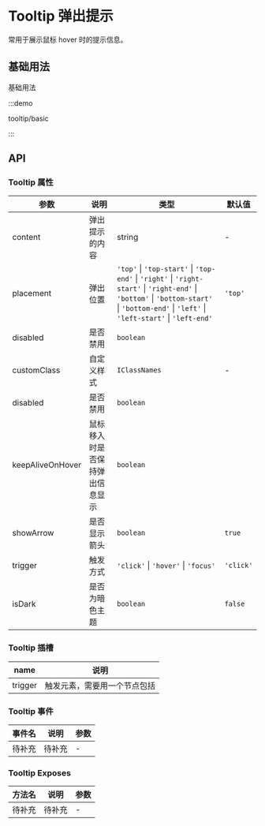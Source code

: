 # Tooltip 弹出提示

常用于展示鼠标 hover 时的提示信息。

## 基础用法

基础用法

:::demo

tooltip/basic

:::

## API

### Tooltip 属性

| 参数             | 说明                           | 类型                                                                                                                                                                                       | 默认值  |
| ---------------- | ------------------------------ | ------------------------------------------------------------------------------------------------------------------------------------------------------------------------------------------ | ------- |
| content          | 弹出提示的内容                 | string                                                                                                                                                                                     | -       |
| placement        | 弹出位置                       | `'top'` \| `'top-start'` \| `'top-end'` \| `'right'` \| `'right-start'` \| `'right-end'` \| `'bottom'` \| `'bottom-start'` \| `'bottom-end'` \| `'left'` \| `'left-start'` \| `'left-end'` | `'top'` |
| disabled         | 是否禁用                       | `boolean`                                                                                                                                                                                  |
| customClass      | 自定义样式                     | `IClassNames`                                                                                                                                                                              | -       |
| disabled         | 是否禁用                       | `boolean`                                                                                                                                                                                  |
| keepAliveOnHover | 鼠标移入时是否保持弹出信息显示 | `boolean`                                                                                                                                                                                  |  |
| showArrow        | 是否显示箭头                   | `boolean`                                                                                                                                                                                  | `true`  |
| trigger | 触发方式 | `'click'` \| `'hover'` \| `'focus'` | `'click'` |
| isDark | 是否为暗色主题 | `boolean` | `false` |

### Tooltip 插槽

| name    | 说明       |
| ------- | ---------- |
| trigger | 触发元素，需要用一个节点包括 |

### Tooltip 事件

| 事件名 | 说明   | 参数 |
| ------ | ------ | ---- |
| 待补充 | 待补充 | -    |

### Tooltip Exposes

| 方法名 | 说明   | 参数 |
| ------ | ------ | ---- |
| 待补充 | 待补充 | -    |
